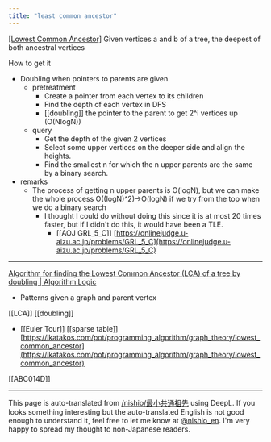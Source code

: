 ```yaml
---
title: "least common ancestor"
---
```


[[Lowest Common Ancestor]]([[LCA]])
Given vertices a and b of a tree, the deepest of both ancestral vertices

How to get it
- Doubling when pointers to parents are given.
    - pretreatment
        - Create a pointer from each vertex to its children
        - Find the depth of each vertex in DFS
        - [[doubling]] the pointer to the parent to get 2^i vertices up (O(NlogN))
    - query
        - Get the depth of the given 2 vertices
        - Select some upper vertices on the deeper side and align the heights.
        - Find the smallest n for which the n upper parents are the same by a binary search.
- remarks
    - The process of getting n upper parents is O(logN), but we can make the whole process O((logN)^2)→O(logN) if we try from the top when we do a binary search
        - I thought I could do without doing this since it is at most 20 times faster, but if I didn't do this, it would have been a TLE.
            - [[AOJ GRL_5_C]] [https://onlinejudge.u-aizu.ac.jp/problems/GRL_5_C](https://onlinejudge.u-aizu.ac.jp/problems/GRL_5_C)


---

[Algorithm for finding the Lowest Common Ancestor (LCA) of a tree by doubling | Algorithm Logic](https://algo-logic.info/lca/)
- Patterns given a graph and parent vertex

[[LCA]]  [[doubling]]

- [[Euler Tour]]   [[sparse table]]
[https://ikatakos.com/pot/programming_algorithm/graph_theory/lowest_common_ancestor](https://ikatakos.com/pot/programming_algorithm/graph_theory/lowest_common_ancestor)


[[ABC014D]]

---
This page is auto-translated from [/nishio/最小共通祖先](https://scrapbox.io/nishio/最小共通祖先) using DeepL. If you looks something interesting but the auto-translated English is not good enough to understand it, feel free to let me know at [@nishio_en](https://twitter.com/nishio_en). I'm very happy to spread my thought to non-Japanese readers.